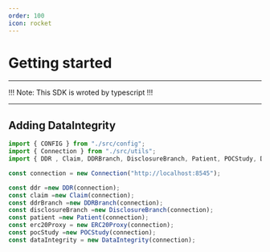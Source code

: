 ```yaml
---
order: 100
icon: rocket
---
```


# Getting started

---

!!! Note:
This SDK is wroted by typescript
!!!

---

## Adding DataIntegrity

```ts
import { CONFIG } from "./src/config";
import { Connection } from "./src/utils";
import { DDR , Claim, DDRBranch, DisclosureBranch, Patient, POCStudy, DataIntegrity} from "./src/action";

const connection = new Connection("http://localhost:8545");

const ddr =new DDR(connection);
const claim =new Claim(connection);
const ddrBranch =new DDRBranch(connection);
const disclosureBranch =new DisclosureBranch(connection);
const patient =new Patient(connection);
const erc20Proxy = new ERC20Proxy(connection);
const pocStudy =new POCStudy(connection);
const dataIntegrity = new DataIntegrity(connection);
```
